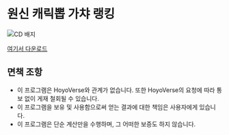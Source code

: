 # 원신 캐릭뽑 가챠 랭킹

![CD 배지](https://github.com/traveling-lumine/character-wish-ranking/actions/workflows/main.yaml/badge.svg)

[여기서 다운로드](https://github.com/traveling-lumine/character-wish-ranking/releases)

## 면책 조항
* 이 프로그램은 HoyoVerse와 관계가 없습니다. 또한 HoyoVerse의 요청에 따라 통보 없이 게재 철회될 수 있습니다.
* 이 프로그램을 보유 및 사용함으로써 얻는 결과에 대한 책임은 사용자에게 있습니다.
* 이 프로그램은 단순 계산만을 수행하며, 그 어떠한 보증도 하지 않습니다.
